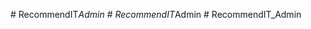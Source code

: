 
#   R e c o m m e n d I T _ A d m i n  
 #   R e c o m m e n d I T _ A d m i n  
 #   R e c o m m e n d I T _ A d m i n  
 